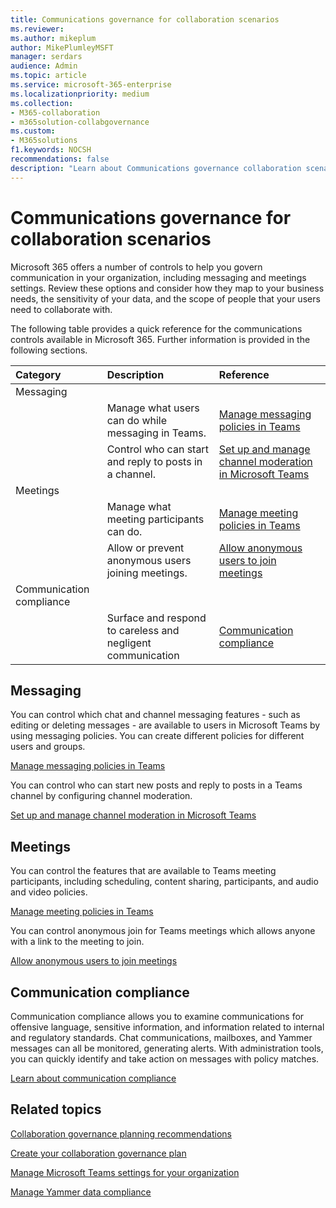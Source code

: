```yaml
---
title: Communications governance for collaboration scenarios
ms.reviewer: 
ms.author: mikeplum
author: MikePlumleyMSFT
manager: serdars
audience: Admin
ms.topic: article
ms.service: microsoft-365-enterprise
ms.localizationpriority: medium
ms.collection: 
- M365-collaboration
- m365solution-collabgovernance
ms.custom: 
- M365solutions
f1.keywords: NOCSH
recommendations: false
description: "Learn about Communications governance collaboration scenarios."
---
```


# Communications governance for collaboration scenarios

Microsoft 365 offers a number of controls to help you govern communication in your organization, including messaging and meetings settings. Review these options and consider how they map to your business needs, the sensitivity of your data, and the scope of people that your users need to collaborate with.

The following table provides a quick reference for the communications controls available in Microsoft 365. Further information is provided in the following sections.

|Category|Description|Reference|
|:-------|:----------|:--------|
|Messaging|||
||Manage what users can do while messaging in Teams.|[Manage messaging policies in Teams](/microsoftteams/messaging-policies-in-teams)|
||Control who can start and reply to posts in a channel.|[Set up and manage channel moderation in Microsoft Teams](/microsoftteams/manage-channel-moderation-in-teams)|
|Meetings|||
||Manage what meeting participants can do.|[Manage meeting policies in Teams](/microsoftteams/meeting-policies-in-teams)|
||Allow or prevent anonymous users joining meetings.|[Allow anonymous users to join meetings](/microsoftteams/meeting-settings-in-teams#allow-anonymous-users-to-join-meetings)|
|Communication compliance|||
||Surface and respond to careless and negligent communication|[Communication compliance](../compliance/communication-compliance.md)|

## Messaging

You can control which chat and channel messaging features - such as editing or deleting messages - are available to users in Microsoft Teams by using messaging policies. You can create different policies for different users and groups.

[Manage messaging policies in Teams](/microsoftteams/messaging-policies-in-teams)

You can control who can start new posts and reply to posts in a Teams channel by configuring channel moderation.

[Set up and manage channel moderation in Microsoft Teams](/microsoftteams/manage-channel-moderation-in-teams)

## Meetings

You can control the features that are available to Teams meeting participants, including scheduling, content sharing, participants, and audio and video policies.

[Manage meeting policies in Teams](/microsoftteams/meeting-policies-in-teams)

You can control anonymous join for Teams meetings which allows anyone with a link to the meeting to join.

[Allow anonymous users to join meetings](/microsoftteams/meeting-settings-in-teams#allow-anonymous-users-to-join-meetings)


## Communication compliance

Communication compliance allows you to examine communications for offensive language, sensitive information, and information related to internal and regulatory standards. Chat communications, mailboxes, and Yammer messages can all be monitored, generating alerts. With administration tools, you can quickly identify and take action on messages with policy matches.

[Learn about communication compliance](../compliance/communication-compliance.md)

## Related topics

[Collaboration governance planning recommendations](collaboration-governance-overview.md#collaboration-governance-planning-recommendations)

[Create your collaboration governance plan](collaboration-governance-first.md)

[Manage Microsoft Teams settings for your organization](/microsoftteams/enable-features-office-365)

[Manage Yammer data compliance](/yammer/manage-security-and-compliance/manage-data-compliance)